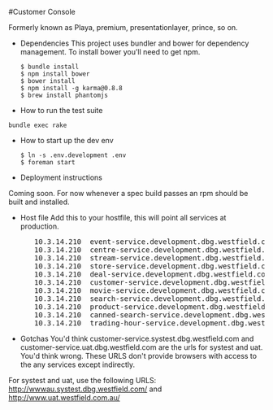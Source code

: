 #Customer Console

Formerly known as Playa, premium, presentationlayer, prince, so on.

* Dependencies
This project uses bundler and bower for dependency management. To install bower you'll need to get npm.

      $ bundle install
      $ npm install bower
      $ bower install
      $ npm install -g karma@0.8.8
      $ brew install phantomjs

* How to run the test suite

`bundle exec rake`

* How to start up the dev env

      $ ln -s .env.development .env
      $ foreman start

* Deployment instructions

Coming soon. For now whenever a spec build passes an rpm should be built and installed.


* Host file
Add this to your hostfile, this will point all services at production.
<pre>
      10.3.14.210  event-service.development.dbg.westfield.com
      10.3.14.210  centre-service.development.dbg.westfield.com
      10.3.14.210  stream-service.development.dbg.westfield.com
      10.3.14.210  store-service.development.dbg.westfield.com
      10.3.14.210  deal-service.development.dbg.westfield.com
      10.3.14.210  customer-service.development.dbg.westfield.com
      10.3.14.210  movie-service.development.dbg.westfield.com
      10.3.14.210  search-service.development.dbg.westfield.com
      10.3.14.210  product-service.development.dbg.westfield.com
      10.3.14.210  canned-search-service.development.dbg.westfield.com
      10.3.14.210  trading-hour-service.development.dbg.westfield.com
</pre>

* Gotchas
You'd think customer-service.systest.dbg.westfield.com and customer-service.uat.dbg.westfield.com are the urls for systest and uat.
You'd think wrong. These URLS don't provide browsers with access to the any services except indirectly.

For systest and uat, use the following URLS:
http://wwwau.systest.dbg.westfield.com/
and
http://www.uat.westfield.com.au/
